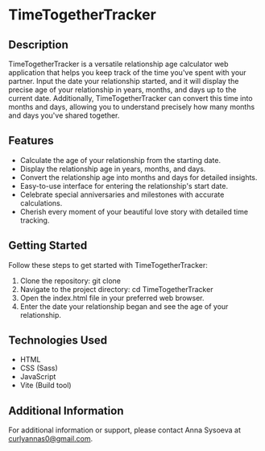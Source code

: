 # TimeTogetherTracker
## Description
TimeTogetherTracker is a versatile relationship age calculator web application that helps you keep track of the time you've spent with your partner. Input the date your relationship started, and it will display the precise age of your relationship in years, months, and days up to the current date. Additionally, TimeTogetherTracker can convert this time into months and days, allowing you to understand precisely how many months and days you've shared together.

## Features
- Calculate the age of your relationship from the starting date.
- Display the relationship age in years, months, and days.
- Convert the relationship age into months and days for detailed insights.
- Easy-to-use interface for entering the relationship's start date.
- Celebrate special anniversaries and milestones with accurate calculations.
- Cherish every moment of your beautiful love story with detailed time tracking.
## Getting Started
Follow these steps to get started with TimeTogetherTracker:
1. Clone the repository: git clone <repository-url>
2. Navigate to the project directory: cd TimeTogetherTracker
3. Open the index.html file in your preferred web browser.
4. Enter the date your relationship began and see the age of your relationship.
## Technologies Used
- HTML
- CSS (Sass)
- JavaScript
- Vite (Build tool)
## Additional Information
For additional information or support, please contact Anna Sysoeva at curlyannas0@gmail.com.

